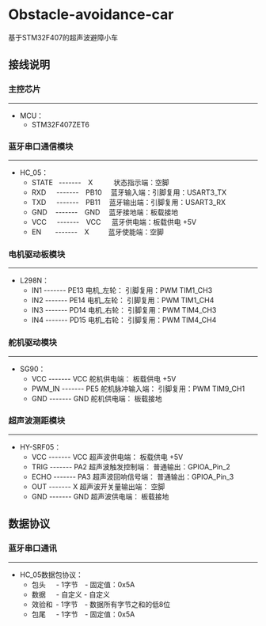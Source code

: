 # Obstacle-avoidance-car
 基于STM32F407的超声波避障小车

## 接线说明

### 主控芯片<br>
-------------------------------
 * MCU：<br>
	 * STM32F407ZET6

### 蓝牙串口通信模块<br>
-------------------------------
 * HC_05：<br>
	 * STATE&nbsp;&nbsp;&nbsp;-------&emsp;X&emsp;&emsp;&emsp;状态指示端：空脚<br>
	 * RXD&emsp;&ensp;-------&emsp;PB10&emsp;&nbsp;蓝牙输入端：引脚复用：USART3_TX<br>
	 * TXD&emsp;&ensp;-------&emsp;PB11&emsp;&nbsp;蓝牙输出端：引脚复用：USART3_RX<br>
	 * GND&emsp;&thinsp;-------&emsp;GND&emsp;&nbsp;蓝牙接地端：板载接地<br>
	 * VCC&emsp;&ensp;-------&emsp;VCC&emsp;&nbsp;&nbsp;蓝牙供电端：板载供电 +5V<br>
	 * EN&emsp;&emsp;-------&emsp;X&emsp;&emsp;&ensp;&nbsp;蓝牙使能端：空脚<br>

### 电机驱动板模块<br>
-------------------------------
 * L298N：<br>
	 * IN1	-------	PE13	电机_左轮：	引脚复用：PWM	TIM1_CH3<br>
	 * IN2	-------	PE14	电机_左轮：	引脚复用：PWM	TIM1_CH4<br>
	 * IN3	-------	PD14	电机_右轮：	引脚复用：PWM	TIM4_CH3<br>
	 * IN4	-------	PD15    电机_右轮：	引脚复用：PWM	TIM4_CH4<br>

### 舵机驱动模块<br>
-------------------------------
 * SG90：<br>
	 * VCC		------- VCC 舵机供电端：        板载供电 +5V<br>
	 * PWM_IN	------- PE5 舵机脉冲输入端：    引脚复用：PWM   TIM9_CH1<br>
	 * GND		------- GND 舵机供电端：        板载接地<br>

### 超声波测距模块<br>
-------------------------------
 * HY-SRF05：<br>
	 * VCC    ------- VCC 超声波供电端：              板载供电 +5V<br>
	 * TRIG   ------- PA2 超声波触发控制端：          普通输出：GPIOA_Pin_2<br>
	 * ECHO   ------- PA3 超声波回响信号端：          普通输出：GPIOA_Pin_3<br>
	 * OUT    ------- X   超声波开关量输出端：        空脚<br>
	 * GND    ------- GND 超声波供电端：              板载接地<br>

## 数据协议

### 蓝牙串口通讯<br>
-------------------------------
 * HC_05数据包协议：<br>
	 * 包头&emsp;&ensp;-    1字节&emsp;-   固定值：0x5A<br>
	 * 数据&emsp;&ensp;-    自定义  -   自定义<br>
	 * 效验和 &thinsp;-    1字节&emsp;-   数据所有字节之和的低8位<br>
	 * 包尾&emsp;&ensp;-    1字节&emsp;-   固定值：0x5A<br>
